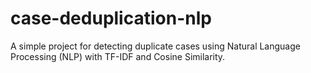 # case-deduplication-nlp
A simple project for detecting duplicate cases using Natural Language Processing (NLP) with TF-IDF and Cosine Similarity.
